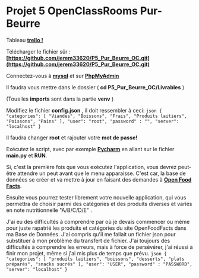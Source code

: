 # Projet 5 OpenClassRooms Pur-Beurre 

Tableau **[trello !](https://trello.com/b/BdchSBv2/purbeurre)**

Télécharger le fichier sûr : **[https://github.com/jerem33620/P5_Pur_Beurre_OC.git](https://github.com/jerem33620/P5_Pur_Beurre_OC.git)**

Connectez-vous à **[mysql](https://www.mysql.com/fr/)** et sur **[PhpMyAdmin](https://www.phpmyadmin.net/)**

Il faudra vous mettre dans le dossier ( **cd P5_Pur_Beurre_OC/Livrables** )

(Tous les **imports** sont dans la partie **venv** )

Modifiez le fichier **config.json** , il doit ressembler à ceci:
    ```json
    {
        "categories": [
            "Viandes",
            "Boissons",
            "Frais",
            "Produits laitiers",
            "Poissons",
            "Pains"
        ],
        "user": "root",
        "password" : "",
        "server": "localhost"
    }
    ```

Il faudra changer **root** et rajouter votre **mot de passe!**

Exécutez le script, avec par exemple **[Pycharm](https://www.jetbrains.com/pycharm/)** en allant sur le fichier **main.py** et **RUN**. 

Si, c'est la première fois que vous exécutez l'application, vous devrez peut-être attendre un peut avant que le menu apparaisse. 
C'est car, la base de données se créer et va mettre à jour en faisant des demandes à **[Open Food Facts](https://fr.openfoodfacts.org/).**

Ensuite vous pourrez tester librement votre nouvelle application, qui vous permettra de choisir parmi des catégories et des produits diverses et variés en note nutritionnelle  "A/B/C/D/E" .


J'ai eu des difficultés à comprendre par où je devais commencer ou même pour juste rapatrié les produits et catégories du site OpenFoodFacts dans ma Base de Données. 
J'ai compris qu'il me fallait un fichier json pour substituer à mon problème du transfert de fichier. J'ai toujours des difficultés à comprendre les erreurs, mais à force de persévérer, j'ai réussi à finir mon projet, même si j'ai mis plus de temps que prévu.
    ```json
    {
        "categories": [
            "produits laitiers",
            "boissons",
            "desserts",
            "plats préparés",
            "snacks sucrés"
        ],
        "user": "USER",
        "password" : "PASSWORD",
        "server": "localhost"
    }
    ```